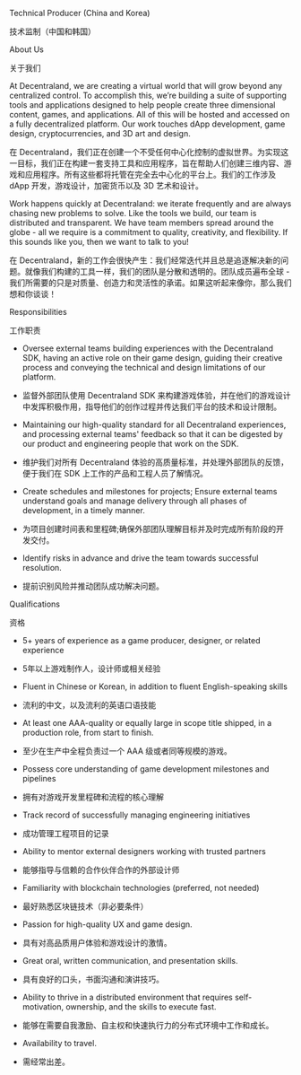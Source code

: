 Technical Producer (China and Korea)

技术监制（中国和韩国）

About Us

关于我们

At Decentraland, we are creating a virtual world that will grow beyond any centralized control. To accomplish this, we’re building a suite of supporting tools and applications designed to help people create three dimensional content, games, and applications. All of this will be hosted and accessed on a fully decentralized platform. Our work touches dApp development, game design, cryptocurrencies, and 3D art and design.

在 Decentraland，我们正在创建一个不受任何中心化控制的虚拟世界。为实现这一目标，我们正在构建一套支持工具和应用程序，旨在帮助人们创建三维内容、游戏和应用程序。所有这些都将托管在完全去中心化的平台上。我们的工作涉及 dApp 开发，游戏设计，加密货币以及 3D 艺术和设计。

Work happens quickly at Decentraland: we iterate frequently and are always chasing new problems to solve. Like the tools we build, our team is distributed and transparent.  We have team members spread around the globe - all we require is a commitment to quality, creativity, and flexibility. If this sounds like you, then we want to talk to you!

在 Decentraland，新的工作会很快产生：我们经常迭代并且总是追逐解决新的问题。就像我们构建的工具一样，我们的团队是分散和透明的。团队成员遍布全球 - 我们所需要的只是对质量、创造力和灵活性的承诺。如果这听起来像你，那么我们想和你谈谈！

Responsibilities

工作职责

* Oversee external teams building experiences with the Decentraland SDK, having an active role on their game design, guiding their creative process and conveying the technical and design limitations of our platform.

* 监督外部团队使用 Decentraland SDK 来构建游戏体验，并在他们的游戏设计中发挥积极作用，指导他们的创作过程并传达我们平台的技术和设计限制。

* Maintaining our high-quality standard for all Decentraland experiences, and processing external teams' feedback so that it can be digested by our product and engineering people that work on the SDK.

* 维护我们对所有 Decentraland 体验的高质量标准，并处理外部团队的反馈，便于我们在 SDK 上工作的产品和工程人员了解情况。

* Create schedules and milestones for projects; Ensure external teams understand goals and manage delivery through all phases of development, in a timely manner.

* 为项目创建时间表和里程碑;确保外部团队理解目标并及时完成所有阶段的开发交付。

* Identify risks in advance and drive the team towards successful resolution.

* 提前识别风险并推动团队成功解决问题。

Qualifications

资格

* 5+ years of experience as a game producer, designer, or related experience

* 5年以上游戏制作人，设计师或相关经验

* Fluent in Chinese or Korean, in addition to fluent English-speaking skills

* 流利的中文，以及流利的英语口语技能

* At least one AAA-quality or equally large in scope title shipped, in a production role, from start to finish.

* 至少在生产中全程负责过一个 AAA 级或者同等规模的游戏。

* Possess core understanding of game development milestones and pipelines

* 拥有对游戏开发里程碑和流程的核心理解

* Track record of successfully managing engineering initiatives

* 成功管理工程项目的记录

* Ability to mentor external designers working with trusted partners

* 能够指导与信赖的合作伙伴合作的外部设计师

* Familiarity with blockchain technologies (preferred, not needed)

* 最好熟悉区块链技术（非必要条件）

* Passion for high-quality UX and game design.

* 具有对高品质用户体验和游戏设计的激情。

* Great oral, written communication, and presentation skills.

* 具有良好的口头，书面沟通和演讲技巧。

* Ability to thrive in a distributed environment that requires self-motivation, ownership, and the skills to execute fast.

* 能够在需要自我激励、自主权和快速执行力的分布式环境中工作和成长。

* Availability to travel.

* 需经常出差。
